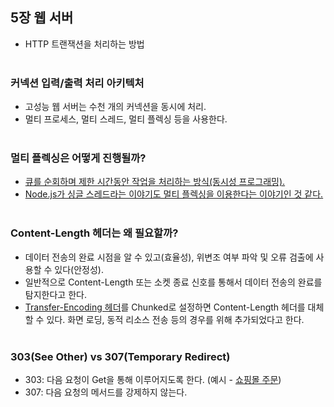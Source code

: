 ## 5장 웹 서버
- HTTP 트랜잭션을 처리하는 방법<br/><br/>

### 커넥션 입력/출력 처리 아키텍처
- 고성능 웹 서버는 수천 개의 커넥션을 동시에 처리.<br/>
- 멀티 프로세스, 멀티 스레드, 멀티 플렉싱 등을 사용한다.<br/><br/>

### 멀티 플렉싱은 어떻게 진행될까?
- [큐를 순회하며 제한 시간동안 작업을 처리하는 방식(동시성 프로그래밍).](https://blog.naver.com/n_cloudplatform/222189669084)<br/>
- [Node.js가 싱글 스레드라는 이야기도 멀티 플렉싱을 이용한다는 이야기인 것 같다.](https://akasai.space/node-js/about_node_js_4/)<br/><br/>

### Content-Length 헤더는 왜 필요할까?
- 데이터 전송의 완료 시점을 알 수 있고(효율성), 위변조 여부 파악 및 오류 검출에 사용할 수 있다(안정성).<br/>
- 일반적으로 Content-Length 또는 소켓 종료 신호를 통해서 데이터 전송의 완료를 탐지한다고 한다.<br/>
- [Transfer-Encoding 헤더](https://blog.naver.com/claude17/221904720369)를 Chunked로 설정하면 Content-Length 헤더를 대체할 수 있다. 화면 로딩, 동적 리소스 전송 등의 경우를 위해 추가되었다고 한다.<br/><br/>

### 303(See Other) vs 307(Temporary Redirect)
- 303: 다음 요청이 Get을 통해 이루어지도록 한다. (예시 - [쇼핑몰 주문](https://m.blog.naver.com/fbfbf1/222682991444))<br/>
- 307: 다음 요청의 메서드를 강제하지 않는다.<br/><br/>
